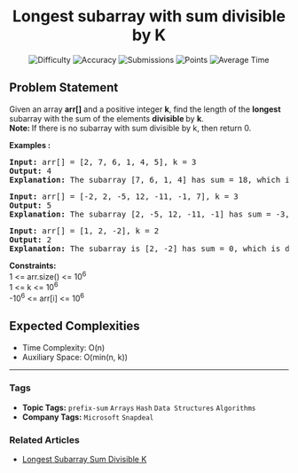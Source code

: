 <h1 align="center">Longest subarray with sum divisible by K</h1>

<p align="center">
  <img alt="Difficulty" title="Difficulty" src="https://custom-icon-badges.demolab.com/badge/Difficulty: Medium-1F222E?style=for-the-badge&logoColor=white&logo=fire"/>
  <img alt="Accuracy" title="Accuracy" src="https://custom-icon-badges.demolab.com/badge/Accuracy: 33.72%25-1F222E?style=for-the-badge&logoColor=white&logo=target"/>
  <img alt="Submissions" title="Submissions" src="https://custom-icon-badges.demolab.com/badge/Submissions: 103K+-1F222E?style=for-the-badge&logoColor=white&logo=repo"/>
  <img alt="Points" title="Points" src="https://custom-icon-badges.demolab.com/badge/Points: 4-1F222E?style=for-the-badge&logoColor=white&logo=award"/>
  <img alt="Average Time" title="Average Time" src="https://custom-icon-badges.demolab.com/badge/Average%20Time: N/A-1F222E?style=for-the-badge&logoColor=white&logo=clock"/>
</p>

## Problem Statement

Given an array <b>arr[]</b> and a positive integer <b>k</b>, find the length of the <b>longest </b>subarray with the sum of the elements <b>divisible </b>by <b>k</b>.<br><b>Note: </b>If there is no subarray with sum divisible by k, then return 0.<br>

<b>Examples :</b>

<pre><b>Input: </b>arr[] = [2, 7, 6, 1, 4, 5], k = 3
<b>Output:</b> 4
<b>Explanation: </b>The subarray [7, 6, 1, 4] has sum = 18, which is divisible by 3.</pre>

<pre><b>Input: </b>arr[] = [-2, 2, -5, 12, -11, -1, 7], k = 3
<b>Output:</b> 5
<b>Explanation: </b>The subarray [2, -5, 12, -11, -1] has sum = -3, which is divisible by 3.<br></pre>

<pre><b>Input: </b>arr[] = [1, 2, -2], k = 2
<b>Output:</b> 2
<b>Explanation: </b>The subarray is [2, -2] has sum = 0, which is divisible by 2.</pre>

<b>Constraints:</b><br>1 <= arr.size() <= 10<sup>6</sup><br>1 <= k <= 10<sup>6</sup><br>-10<sup>6</sup> <= arr[i] <= 10<sup>6</sup>

## Expected Complexities
- Time Complexity: O(n)
- Auxiliary Space: O(min(n, k))

<hr>

### Tags
- **Topic Tags:** `prefix-sum` `Arrays` `Hash` `Data Structures` `Algorithms`
- **Company Tags:** `Microsoft` `Snapdeal`

### Related Articles
- [Longest Subarray Sum Divisible K](https://www.geeksforgeeks.org/longest-subarray-sum-divisible-k/)
